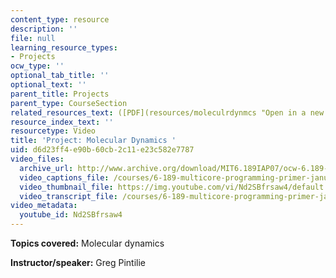 ```yaml
---
content_type: resource
description: ''
file: null
learning_resource_types:
- Projects
ocw_type: ''
optional_tab_title: ''
optional_text: ''
parent_title: Projects
parent_type: CourseSection
related_resources_text: ([PDF](resources/moleculrdynmcs "Open in a new window."))
resource_index_text: ''
resourcetype: Video
title: 'Project: Molecular Dynamics '
uid: d6d23ff4-e90b-60cb-2c11-e23c582e7787
video_files:
  archive_url: http://www.archive.org/download/MIT6.189IAP07/ocw-6.189-iap07-pro07_300k.mp4
  video_captions_file: /courses/6-189-multicore-programming-primer-january-iap-2007/57c0f25b2c3a5aa28300a6362a180291_Nd2SBfrsaw4.vtt
  video_thumbnail_file: https://img.youtube.com/vi/Nd2SBfrsaw4/default.jpg
  video_transcript_file: /courses/6-189-multicore-programming-primer-january-iap-2007/6159069faf7ea250d5f19b9b78a27d94_Nd2SBfrsaw4.pdf
video_metadata:
  youtube_id: Nd2SBfrsaw4
---
```


**Topics covered:** Molecular dynamics

**Instructor/speaker:** Greg Pintilie